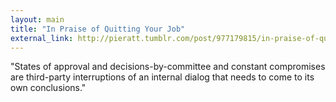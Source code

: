 ```yaml
---
layout: main
title: "In Praise of Quitting Your Job"
external_link: http://pieratt.tumblr.com/post/977179815/in-praise-of-quitting-your-job
---
```

"States of approval and decisions-by-committee and constant compromises are
third-party interruptions of an internal dialog that needs to come to its own
conclusions."


